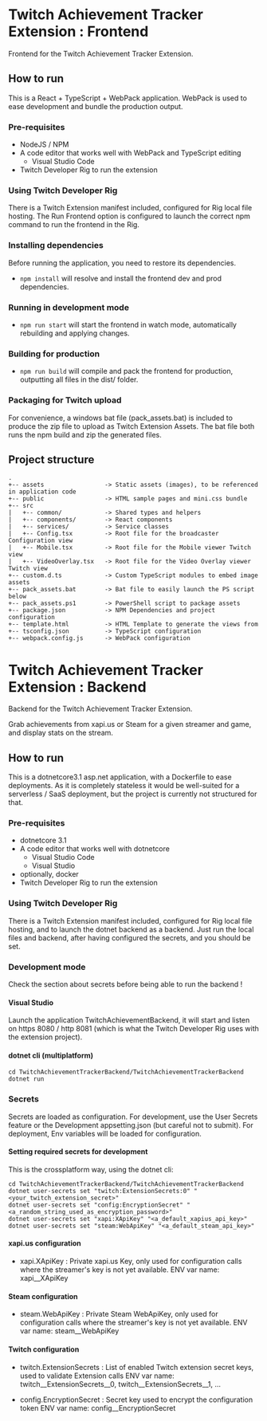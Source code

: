 # Twitch Achievement Tracker Extension : Frontend

Frontend for the Twitch Achievement Tracker Extension.

## How to run
This is a React + TypeScript + WebPack application.
WebPack is used to ease development and bundle the production output.

### Pre-requisites
- NodeJS / NPM
- A code editor that works well with WebPack and TypeScript editing
  - Visual Studio Code
- Twitch Developer Rig to run the extension

### Using Twitch Developer Rig

There is a Twitch Extension manifest included, configured for Rig local file hosting.
The Run Frontend option is configured to launch the correct npm command to run the frontend in the Rig.

### Installing dependencies

Before running the application, you need to restore its dependencies.

- ```npm install``` will resolve and install the frontend dev and prod dependencies.

### Running in development mode

- ```npm run start``` will start the frontend in watch mode, automatically rebuilding and applying changes.

### Building for production

- ```npm run build``` will compile and pack the frontend for production, outputting all files in the dist/ folder.

### Packaging for Twitch upload

For convenience, a windows bat file (pack_assets.bat) is included to produce the zip file to upload as Twitch Extension Assets.
The bat file both runs the npm build and zip the generated files.

## Project structure

```
.
+-- assets                 -> Static assets (images), to be referenced in application code
+-- public                 -> HTML sample pages and mini.css bundle
+-- src
|   +-- common/            -> Shared types and helpers
|   +-- components/        -> React components
|   +-- services/          -> Service classes
|   +-- Config.tsx         -> Root file for the broadcaster Configuration view
|   +-- Mobile.tsx         -> Root file for the Mobile viewer Twitch view
|   +-- VideoOverlay.tsx   -> Root file for the Video Overlay viewer Twitch view
+-- custom.d.ts            -> Custom TypeScript modules to embed image assets
+-- pack_assets.bat        -> Bat file to easily launch the PS script below
+-- pack_assets.ps1        -> PowerShell script to package assets
+-- package.json           -> NPM Dependencies and project configuration
+-- template.html          -> HTML Template to generate the views from
+-- tsconfig.json          -> TypeScript configuration
+-- webpack.config.js      -> WebPack configuration
```


# Twitch Achievement Tracker Extension : Backend
Backend for the Twitch Achievement Tracker Extension.

Grab achievements from xapi.us or Steam for a given streamer and game, and display stats on the stream.

## How to run
This is a dotnetcore3.1 asp.net application, with a Dockerfile to ease deployments.
As it is completely stateless it would be well-suited for a serverless / SaaS deployment, but the project is currently not structured for that.

### Pre-requisites
- dotnetcore 3.1
- A code editor that works well with dotnetcore
  - Visual Studio Code
  - Visual Studio
- optionally, docker
- Twitch Developer Rig to run the extension

### Using Twitch Developer Rig

There is a Twitch Extension manifest included, configured for Rig local file hosting, and to launch the dotnet backend as a backend.
Just run the local files and backend, after having configured the secrets, and you should be set.

### Development mode

Check the section about secrets before being able to run the backend !

#### Visual Studio
Launch the application TwitchAchievementBackend, it will start and listen on https 8080 / http 8081 (which is what the Twitch Developer Rig uses with the extension project).

#### dotnet cli (multiplatform)

```
cd TwitchAchievementTrackerBackend/TwitchAchievementTrackerBackend
dotnet run
```

### Secrets
Secrets are loaded as configuration.
For development, use the User Secrets feature or the Development appsetting.json (but careful not to submit).
For deployment, Env variables will be loaded for configuration.

#### Setting required secrets for development
This is the crossplatform way, using the dotnet cli:
```
cd TwitchAchievementTrackerBackend/TwitchAchievementTrackerBackend
dotnet user-secrets set "twitch:ExtensionSecrets:0" "<your_twitch_extension_secret>"
dotnet user-secrets set "config:EncryptionSecret" "<a_random_string_used_as_encryption_password>"
dotnet user-secrets set "xapi:XApiKey" "<a_default_xapius_api_key>"
dotnet user-secrets set "steam:WebApiKey" "<a_default_steam_api_key>"
```

#### xapi.us configuration
- xapi.XApiKey : Private xapi.us Key, only used for configuration calls where the streamer's key is not yet available.
  ENV var name: xapi__XApiKey

#### Steam configuration
- steam.WebApiKey : Private Steam WebApiKey, only used for configuration calls where the streamer's key is not yet available.
  ENV var name: steam__WebApiKey


#### Twitch configuration
- twitch.ExtensionSecrets : List of enabled Twitch extension secret keys, used to validate Extension calls
  ENV var name: twitch__ExtensionSecrets__0, twitch__ExtensionSecrets__1, ...
  
- config.EncryptionSecret : Secret key used to encrypt the configuration token
  ENV var name: config__EncryptionSecret
